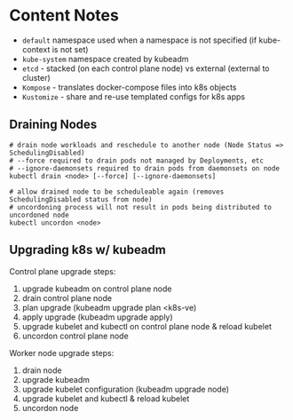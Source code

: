 # Content Notes

- `default` namespace used when a namespace is not specified (if kube-context is not set)
- `kube-system` namespace created by kubeadm
- `etcd` - stacked (on each control plane node) vs external (external to cluster)
- `Kompose` - translates docker-compose files into k8s objects
- `Kustomize` - share and re-use templated configs for k8s apps

## Draining Nodes
```
# drain node workloads and reschedule to another node (Node Status => SchedulingDisabled)
# --force required to drain pods not managed by Deployments, etc 
# --ignore-daemonsets required to drain pods from daemonsets on node
kubectl drain <node> [--force] [--ignore-daemonsets]

# allow drained node to be scheduleable again (removes SchedulingDisabled status from node)
# uncordoning process will not result in pods being distributed to uncordoned node
kubectl uncordon <node>
```

## Upgrading k8s w/ kubeadm

Control plane upgrade steps:
1. upgrade kubeadm on control plane node
2. drain control plane node
3. plan upgrade (kubeadm upgrade plan <k8s-ve)
4. apply upgrade (kubeadm upgrade apply)
5. upgrade kubelet and kubectl on control plane node & reload kubelet
6. uncordon control plane node

Worker node upgrade steps:
1. drain node
2. upgrade kubeadm
3. upgrade kubelet configuration (kubeadm upgrade node)
4. upgrade kubelet and kubectl & reload kubelet
5. uncordon node
